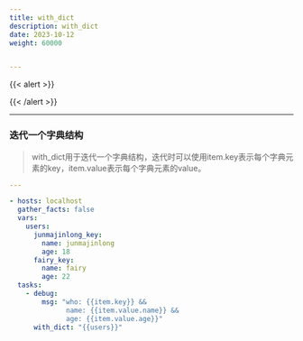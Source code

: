 ```yaml
---
title: with_dict
description: with_dict
date: 2023-10-12
weight: 60000


---
```

<style>
th, td {
  border: 1px solid rgb(190, 190, 190);
}
</style>
{{< alert >}}

{{< /alert >}}

---

### 迭代一个字典结构
> with_dict用于迭代一个字典结构，迭代时可以使用item.key表示每个字典元素的key，item.value表示每个字典元素的value。


```yaml
---

- hosts: localhost
  gather_facts: false
  vars:
    users:
      junmajinlong_key:
        name: junmajinlong
        age: 18
      fairy_key:
        name: fairy
        age: 22
  tasks:
    - debug:
        msg: "who: {{item.key}} &&
              name: {{item.value.name}} &&
              age: {{item.value.age}}"
      with_dict: "{{users}}"
```
























